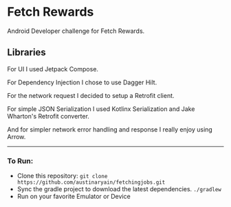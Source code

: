 # Fetch Rewards

Android Developer challenge for Fetch Rewards.


## Libraries
For UI I used Jetpack Compose.

For Dependency Injection I chose to use Dagger Hilt.

For the network request I decided to setup a Retrofit client.
 
For simple JSON Serialization I used Kotlinx Serialization and Jake Wharton's Retrofit converter.

And for simpler network error handling and response I really enjoy using Arrow.

---

### To Run:
- Clone this repository: `git clone https://github.com/austinaryain/fetchingjobs.git`
- Sync the gradle project to download the latest dependencies. `./gradlew`
- Run on your favorite Emulator or Device

